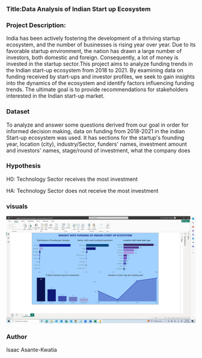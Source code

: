 ### Title:Data Analysis of Indian Start up Ecosystem

### Project Description:
India has been actively fostering the development of a thriving startup ecosystem, and the number of businesses is rising year over year. Due to its favorable startup environment, the nation has drawn a large number of investors, both domestic and foreign. Consequently, a lot of money is invested in the startup sector.This project aims to analyze funding trends in the Indian start-up ecosystem from 2018 to 2021. By examining data on funding received by start-ups and investor profiles, we seek to gain insights into the dynamics of the ecosystem and identify factors influencing funding trends. The ultimate goal is to provide recommendations for stakeholders interested in the Indian start-up market.

### Dataset
To analyze and answer some questions derived from our goal in order for informed decision making,  data on funding from  2018-2021 in the indian Start-up ecosystem was used. It has sections for the startup's founding year, location (city), industry/Sector, funders' names, investment amount and investors' names, stage/round of investment, what the company does


### Hypothesis
H0: Technology Sector receives the most investment

HA: Technology Sector does not receive the most investment

### visuals

![alt text](image.png)

### Author
Isaac Asante-Kwatia
